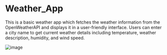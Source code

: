 # Weather_App
This is a basic weather app which fetches the weather information from the OpenWeatherAPI and displays it in a user-friendly interface. Users can enter a city name to get current weather details including temperature, weather description, humidity, and wind speed. 

![image](https://github.com/ishitajasuja/Weather_App/assets/136382271/705885c4-2a17-4622-a5c3-af30647bc102)
